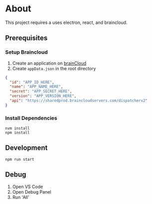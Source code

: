 # About

This project requires a uses electron, react, and braincloud.

## Prerequisites

### Setup Braincloud

1. Create an application on [brainCloud](https://portal.braincloudservers.com/)
2. Create `appData.json` in the root directory

```json
{
  "id": "APP_ID_HERE",
  "name": "APP_NAME_HERE",
  "secret": "APP_SECRET_HERE",
  "version": "APP_VERSION_HERE",
  "api": "https://sharedprod.braincloudservers.com/dispatcherv2"
}
```

### Install Dependencies

```
nvm install
npm install
```

## Development

```
npm run start
```

## Debug

1. Open VS Code
2. Open Debug Panel
3. Run 'All'
